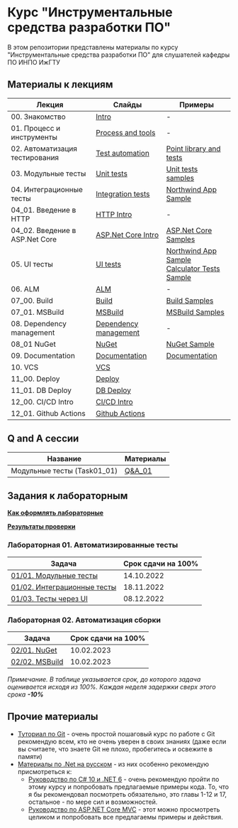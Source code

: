 # Курс "Инструментальные средства разработки ПО"

В этом репозитории представлены материалы по курсу "Инструментальные средства разработки ПО" для слушателей кафедры ПО ИНПО ИжГТУ

## Материалы к лекциям

|Лекция|Слайды|Примеры|
|---|---|---|
|00. Знакомство|[Intro](/Lections/00_Intro.pptx?raw=true)|-|
|01. Процесс и инструменты|[Process and tools](/Lections/01_Process_and_tools.pptx?raw=true)|-|
|02. Автоматизация тестирования|[Test automation](/Lections/02_Test_automation.pptx?raw=true)|[Point library and tests](/Lections/02_Test_automation)|
|03. Модульные тесты|[Unit tests](/Lections/03_Unit_tests.pptx?raw=true)|[Unit tests samples](/Lections/03_Unit_tests)|
|04. Интеграционные тесты|[Integration tests](/Lections/04_Integration_tests.pptx?raw=true)|[Northwind App Sample](/Lections/04_Integration_and_UI_tests/NorthwindApp)|
|04_01. Введение в HTTP|[HTTP Intro](/Lections/04_01_HTTP_Intro.pptx?raw=true)|-|
|04_02. Введение в ASP.Net Core|[ASP.Net Core Intro](/Lections/04_02_ASPNet_Core_Intro.pptx?raw=true)|[ASP.Net Core Samples](/Lections/04_02_ASPNet_Core)|
|05. UI тесты|[UI tests](/Lections/05_UI_tests.pptx?raw=true)|[Northwind App Sample](/Lections/04_Integration_and_UI_tests/NorthwindApp) <br/>[Calculator Tests Sample](/Lections/04_Integration_and_UI_tests/CalculatorTests)|
|06. ALM |[ALM](/Lections/06_ALM.pptx?raw=true)|-|
|07_00. Build |[Build](/Lections/07_00_Build.pptx?raw=true)|[Build Samples](/Lections/07_00_Build)|
|07_01. MSBuild |[MSBuild](/Lections/07_01_MSBuild.pptx?raw=true)|[MSBuild Samples](/Lections/07_01_MSBuild)|
|08. Dependency management|[Dependency management](/Lections/08_00_Dependency_management.pptx?raw=true)|-|
|08_01 NuGet|[NuGet](/Lections/08_01_NuGet.pptx?raw=true)|[NuGet Sample](/Lections/08_01_NuGet)|
|09. Documentation|[Documentation](/Lections/09_Documentation.pptx?raw=true)|[Documentation](/Lections/09_Documentation)|
|10. VCS|[VCS](/Lections/10_VCS.pptx?raw=true)|
|11_00. Deploy|[Deploy](/Lections/11_00_Deploy.pptx?raw=true)|
|11_01. DB Deploy|[DB Deploy](/Lections/11_01_DB_Deploy.pptx?raw=true)|
|12_00. CI/CD Intro|[CI/CD Intro](/Lections/12_00_CI_CD_Intro.pptx?raw=true)|
|12_01. Github Actions|[Github Actions](/Lections/12_01_Github_Actions.pptx?raw=true)|

## Q and A сессии

|Название|Материалы|
|---|---|
|Модульные тесты (Task01_01)|[Q&A_01](/Other/QandA/QandA01_01.pptx?raw=true)|

## Задания к лабораторным

**[Как оформлять лабораторные](docs/lab_intro.md)**

**[Результаты проверки](docs/results.md)**

### Лабораторная 01. Автоматизированные тесты

|Задача|Срок сдачи на 100%|
|---|--|
|[01/01. Модульные тесты](Labs/01_Test_automation/task_01_unit_tests.md)|14.10.2022|
|[01/02. Интеграционные тесты](Labs/01_Test_automation/task_02_integration_tests.md)|18.11.2022|
|[01/03. Тесты через UI](Labs/01_Test_automation/task_03_ui_tests.md)|08.12.2022|

### Лабораторная 02. Автоматизация сборки

|Задача|Срок сдачи на 100%|
|---|--|
|[02/01. NuGet](Labs/02_Build/task_01_nuget.md )|10.02.2023|
|[02/02. MSBuild](Labs/02_Build/task_02_msbuild.md )|10.02.2023|


*Примечание. В таблице указывается срок, до которого задача оценивается исходя из 100%. Каждая неделя задержки сверх этого срока **-10%***


## Прочие материалы

- [Туториал по Git](https://githowto.com/ru) - очень простой пошаговый курс по работе с Git рекомендую всем, кто не очень уверен в своих знаниях (даже если вы считаете, что знаете Git не плохо, пробегитесь и освежите в памяти)
- [Материалы по .Net на русском](https://metanit.com/sharp/) - из них особенно рекомендую присмотреться к:
    - [Руководство по C# 10 и .NET 6](https://metanit.com/sharp/tutorial/) - очень рекомендую пройти по этому курсу и попробовать предлагаемые примеры кода. То, что я бы рекомендовал посмотреть обязательно, это главы 1-12 и 17, остальное - по мере сил и возможностей. 
    - [Руководство по ASP.NET Core MVC](https://metanit.com/sharp/aspnetmvc/) - этот можно просмотреть целиком и попробовать все предлагаемы примеры и действия.
